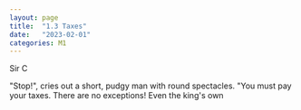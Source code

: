 ```yaml
---
layout: page
title:  "1.3 Taxes"
date:   "2023-02-01"
categories: M1
---
```

Sir C

"Stop!", cries out a short, pudgy man with round spectacles. "You must pay your taxes. There are no exceptions! Even the king's own 